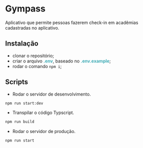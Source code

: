 # Gympass

Aplicativo que permite pessoas fazerem check-in em acadêmias cadastradas no aplicativo.

## Instalação

- clonar o repositório;
- criar o arquivo <span style="color:#3fabb5">**.env**</span>, baseado no <span style="color:#3fabb5">**.env.example**</span>;
- rodar o comando ```npm i```;


## Scripts

- Rodar o servidor de desenvolvimento.
```bash
npm run start:dev
```
-  Transpilar o código Typscript.
```bash
npm run build
```

-  Rodar o servidor de produção.
```bash
npm run start
```

